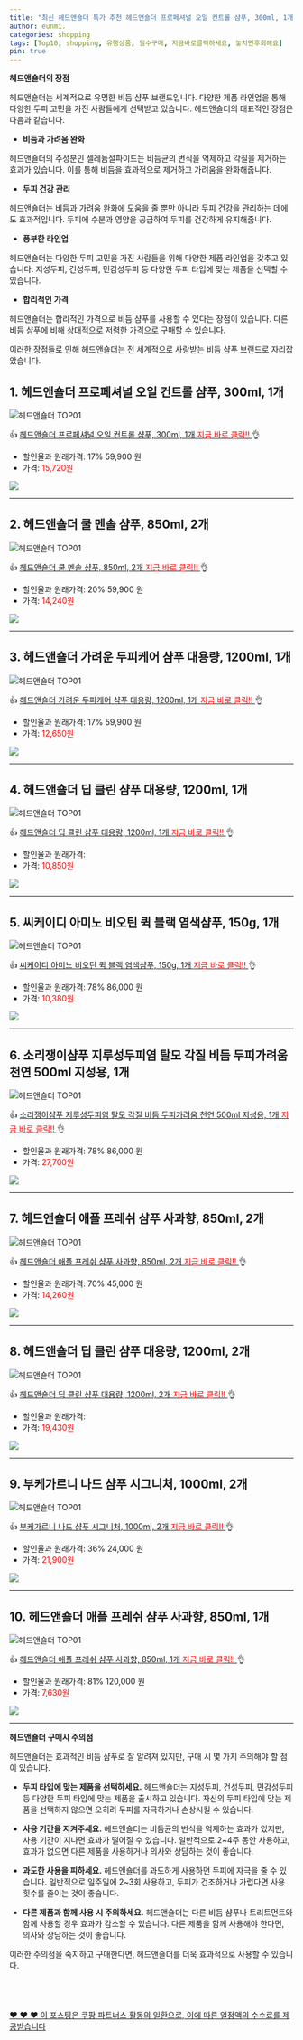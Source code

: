 ```yaml
---
title: "최신 헤드앤숄더 특가 추천 헤드앤숄더 프로페셔널 오일 컨트롤 샴푸, 300ml, 1개 비교 장점"
author: eunmi.
categories: shopping
tags: [Top10, shopping, 유행상품, 필수구매, 지금바로클릭하세요, 놓치면후회해요]
pin: true
---
```

**헤드앤숄더의 장점**

헤드앤숄더는 세계적으로 유명한 비듬 샴푸 브랜드입니다. 다양한 제품 라인업을 통해 다양한 두피 고민을 가진 사람들에게 선택받고 있습니다. 헤드앤숄더의 대표적인 장점은 다음과 같습니다.

* **비듬과 가려움 완화**

헤드앤숄더의 주성분인 셀레늄설파이드는 비듬균의 번식을 억제하고 각질을 제거하는 효과가 있습니다. 이를 통해 비듬을 효과적으로 제거하고 가려움을 완화해줍니다.

* **두피 건강 관리**

헤드앤숄더는 비듬과 가려움 완화에 도움을 줄 뿐만 아니라 두피 건강을 관리하는 데에도 효과적입니다. 두피에 수분과 영양을 공급하여 두피를 건강하게 유지해줍니다.

* **풍부한 라인업**

헤드앤숄더는 다양한 두피 고민을 가진 사람들을 위해 다양한 제품 라인업을 갖추고 있습니다. 지성두피, 건성두피, 민감성두피 등 다양한 두피 타입에 맞는 제품을 선택할 수 있습니다.

* **합리적인 가격**

헤드앤숄더는 합리적인 가격으로 비듬 샴푸를 사용할 수 있다는 장점이 있습니다. 다른 비듬 샴푸에 비해 상대적으로 저렴한 가격으로 구매할 수 있습니다.

이러한 장점들로 인해 헤드앤숄더는 전 세계적으로 사랑받는 비듬 샴푸 브랜드로 자리잡았습니다.

   

## 1. 헤드앤숄더 프로페셔널 오일 컨트롤 샴푸, 300ml, 1개

![헤드앤숄더 TOP01](https://thumbnail6.coupangcdn.com/thumbnails/remote/230x230ex/image/retail/images/251488294920877-02594766-1e08-43d5-8eca-ca06a799ea62.jpg)


👍 [헤드앤숄더 프로페셔널 오일 컨트롤 샴푸, 300ml, 1개 <font color=red> 지금 바로 클릭!! </font> ](https://link.coupang.com/re/AFFSDP?lptag=AF3617701&subid=GithubCoopas&pageKey=322942318&traceid=V0-153&itemId=18124397598&vendorItemId=85275395840) 👌 


- 할인율과 원래가격: 17%  59,900   원
- 가격: <span style='color:red'>15,720원</span>

[![](/discount_price.png)](https://link.coupang.com/re/AFFSDP?lptag=AF3617701&subid=GithubCoopas&pageKey=322942318&traceid=V0-153&itemId=18124397598&vendorItemId=85275395840)

---


   

## 2. 헤드앤숄더 쿨 멘솔 샴푸, 850ml, 2개

![헤드앤숄더 TOP01](https://thumbnail6.coupangcdn.com/thumbnails/remote/230x230ex/image/retail/images/1661080087968717-afd832b8-37a8-4719-bf71-e2e549a287e3.jpg)


👍 [헤드앤숄더 쿨 멘솔 샴푸, 850ml, 2개 <font color=red> 지금 바로 클릭!! </font> ](https://link.coupang.com/re/AFFSDP?lptag=AF3617701&subid=GithubCoopas&pageKey=6499998087&traceid=V0-153&itemId=6531850307&vendorItemId=85072867574) 👌 


- 할인율과 원래가격: 20%  59,900   원
- 가격: <span style='color:red'>14,240원</span>

[![](/discount_price.png)](https://link.coupang.com/re/AFFSDP?lptag=AF3617701&subid=GithubCoopas&pageKey=6499998087&traceid=V0-153&itemId=6531850307&vendorItemId=85072867574)

---


   

## 3. 헤드앤숄더 가려운 두피케어 샴푸 대용량, 1200ml, 1개

![헤드앤숄더 TOP01](https://thumbnail7.coupangcdn.com/thumbnails/remote/230x230ex/image/retail/images/1307236099063017-d070b310-68a5-4af7-8d8f-b3059aa868f0.jpg)


👍 [헤드앤숄더 가려운 두피케어 샴푸 대용량, 1200ml, 1개 <font color=red> 지금 바로 클릭!! </font> ](https://link.coupang.com/re/AFFSDP?lptag=AF3617701&subid=GithubCoopas&pageKey=322942318&traceid=V0-153&itemId=2426662596&vendorItemId=5485477886) 👌 


- 할인율과 원래가격: 17%  59,900   원
- 가격: <span style='color:red'>12,650원</span>

[![](/discount_price.png)](https://link.coupang.com/re/AFFSDP?lptag=AF3617701&subid=GithubCoopas&pageKey=322942318&traceid=V0-153&itemId=2426662596&vendorItemId=5485477886)

---


   

## 4. 헤드앤숄더 딥 클린 샴푸 대용량, 1200ml, 1개

![헤드앤숄더 TOP01](https://thumbnail9.coupangcdn.com/thumbnails/remote/230x230ex/image/retail/images/7546854615550653-163659ee-0f60-45f0-8d30-5d3ca05321f7.jpg)


👍 [헤드앤숄더 딥 클린 샴푸 대용량, 1200ml, 1개 <font color=red> 지금 바로 클릭!! </font> ](https://link.coupang.com/re/AFFSDP?lptag=AF3617701&subid=GithubCoopas&pageKey=1407366400&traceid=V0-153&itemId=13947635119&vendorItemId=71731402309) 👌 


- 할인율과 원래가격: 
- 가격: <span style='color:red'>10,850원</span>

[![](/discount_price.png)](https://link.coupang.com/re/AFFSDP?lptag=AF3617701&subid=GithubCoopas&pageKey=1407366400&traceid=V0-153&itemId=13947635119&vendorItemId=71731402309)

---


   

## 5. 씨케이디 아미노 비오틴 퀵 블랙 염색샴푸, 150g, 1개

![헤드앤숄더 TOP01](https://thumbnail10.coupangcdn.com/thumbnails/remote/230x230ex/image/retail/images/3066649449747476-3936f190-45a2-47f1-b929-1df638dba684.jpg)


👍 [씨케이디 아미노 비오틴 퀵 블랙 염색샴푸, 150g, 1개 <font color=red> 지금 바로 클릭!! </font> ](https://link.coupang.com/re/AFFSDP?lptag=AF3617701&subid=GithubCoopas&pageKey=6593185423&traceid=V0-153&itemId=14886035805&vendorItemId=82124899520) 👌 


- 할인율과 원래가격: 78%  86,000   원
- 가격: <span style='color:red'>10,380원</span>

[![](/discount_price.png)](https://link.coupang.com/re/AFFSDP?lptag=AF3617701&subid=GithubCoopas&pageKey=6593185423&traceid=V0-153&itemId=14886035805&vendorItemId=82124899520)

---


   

## 6. 소리쟁이샴푸 지루성두피염 탈모 각질 비듬 두피가려움 천연 500ml 지성용, 1개

![헤드앤숄더 TOP01](https://thumbnail6.coupangcdn.com/thumbnails/remote/230x230ex/image/vendor_inventory/images/2018/08/17/22/2/8e94a567-91fd-4f1b-b550-aadedde59932.jpg)


👍 [소리쟁이샴푸 지루성두피염 탈모 각질 비듬 두피가려움 천연 500ml 지성용, 1개 <font color=red> 지금 바로 클릭!! </font> ](https://link.coupang.com/re/AFFSDP?lptag=AF3617701&subid=GithubCoopas&pageKey=7697602652&traceid=V0-153&itemId=20600855969&vendorItemId=3888355792) 👌 


- 할인율과 원래가격: 78%  86,000   원
- 가격: <span style='color:red'>27,700원</span>

[![](/discount_price.png)](https://link.coupang.com/re/AFFSDP?lptag=AF3617701&subid=GithubCoopas&pageKey=7697602652&traceid=V0-153&itemId=20600855969&vendorItemId=3888355792)

---


   

## 7. 헤드앤숄더 애플 프레쉬 샴푸 사과향, 850ml, 2개

![헤드앤숄더 TOP01](https://thumbnail9.coupangcdn.com/thumbnails/remote/230x230ex/image/retail/images/1141265401707415-93c095cf-e4d6-4629-9f0f-9f8a46cc65c9.jpg)


👍 [헤드앤숄더 애플 프레쉬 샴푸 사과향, 850ml, 2개 <font color=red> 지금 바로 클릭!! </font> ](https://link.coupang.com/re/AFFSDP?lptag=AF3617701&subid=GithubCoopas&pageKey=6499940663&traceid=V0-153&itemId=13294084012&vendorItemId=85002184506) 👌 


- 할인율과 원래가격: 70%  45,000   원
- 가격: <span style='color:red'>14,260원</span>

[![](/discount_price.png)](https://link.coupang.com/re/AFFSDP?lptag=AF3617701&subid=GithubCoopas&pageKey=6499940663&traceid=V0-153&itemId=13294084012&vendorItemId=85002184506)

---


   

## 8. 헤드앤숄더 딥 클린 샴푸 대용량, 1200ml, 2개

![헤드앤숄더 TOP01](https://thumbnail7.coupangcdn.com/thumbnails/remote/230x230ex/image/retail/images/5430480840013758-182dd607-846f-4b84-9524-2d248b5b0766.jpg)


👍 [헤드앤숄더 딥 클린 샴푸 대용량, 1200ml, 2개 <font color=red> 지금 바로 클릭!! </font> ](https://link.coupang.com/re/AFFSDP?lptag=AF3617701&subid=GithubCoopas&pageKey=1407366400&traceid=V0-153&itemId=18038628241&vendorItemId=85192995479) 👌 


- 할인율과 원래가격: 
- 가격: <span style='color:red'>19,430원</span>

[![](/discount_price.png)](https://link.coupang.com/re/AFFSDP?lptag=AF3617701&subid=GithubCoopas&pageKey=1407366400&traceid=V0-153&itemId=18038628241&vendorItemId=85192995479)

---


   

## 9. 부케가르니 나드 샴푸 시그니처, 1000ml, 2개

![헤드앤숄더 TOP01](https://thumbnail8.coupangcdn.com/thumbnails/remote/230x230ex/image/retail/images/2414591403012493-36bddce4-9c59-4e2d-8b89-52f7edb1c9d9.jpg)


👍 [부케가르니 나드 샴푸 시그니처, 1000ml, 2개 <font color=red> 지금 바로 클릭!! </font> ](https://link.coupang.com/re/AFFSDP?lptag=AF3617701&subid=GithubCoopas&pageKey=5832178307&traceid=V0-153&itemId=19705861480&vendorItemId=4428105221) 👌 


- 할인율과 원래가격: 36%  24,000   원
- 가격: <span style='color:red'>21,900원</span>

[![](/discount_price.png)](https://link.coupang.com/re/AFFSDP?lptag=AF3617701&subid=GithubCoopas&pageKey=5832178307&traceid=V0-153&itemId=19705861480&vendorItemId=4428105221)

---


   

## 10. 헤드앤숄더 애플 프레쉬 샴푸 사과향, 850ml, 1개

![헤드앤숄더 TOP01](https://thumbnail7.coupangcdn.com/thumbnails/remote/230x230ex/image/retail/images/1690669604426269-45ce72b0-b1a1-4e32-9ceb-dd81e595dd7c.png)


👍 [헤드앤숄더 애플 프레쉬 샴푸 사과향, 850ml, 1개 <font color=red> 지금 바로 클릭!! </font> ](https://link.coupang.com/re/AFFSDP?lptag=AF3617701&subid=GithubCoopas&pageKey=6499940663&traceid=V0-153&itemId=42104157&vendorItemId=81876185424) 👌 


- 할인율과 원래가격: 81%  120,000   원
- 가격: <span style='color:red'>7,630원</span>

[![](/discount_price.png)](https://link.coupang.com/re/AFFSDP?lptag=AF3617701&subid=GithubCoopas&pageKey=6499940663&traceid=V0-153&itemId=42104157&vendorItemId=81876185424)

---
**헤드앤숄더 구매시 주의점**

헤드앤숄더는 효과적인 비듬 샴푸로 잘 알려져 있지만, 구매 시 몇 가지 주의해야 할 점이 있습니다.

* **두피 타입에 맞는 제품을 선택하세요.** 헤드앤숄더는 지성두피, 건성두피, 민감성두피 등 다양한 두피 타입에 맞는 제품을 출시하고 있습니다. 자신의 두피 타입에 맞는 제품을 선택하지 않으면 오히려 두피를 자극하거나 손상시킬 수 있습니다.

* **사용 기간을 지켜주세요.** 헤드앤숄더는 비듬균의 번식을 억제하는 효과가 있지만, 사용 기간이 지나면 효과가 떨어질 수 있습니다. 일반적으로 2~4주 동안 사용하고, 효과가 없으면 다른 제품을 사용하거나 의사와 상담하는 것이 좋습니다.

* **과도한 사용을 피하세요.** 헤드앤숄더를 과도하게 사용하면 두피에 자극을 줄 수 있습니다. 일반적으로 일주일에 2~3회 사용하고, 두피가 건조하거나 가렵다면 사용 횟수를 줄이는 것이 좋습니다.

* **다른 제품과 함께 사용 시 주의하세요.** 헤드앤숄더는 다른 비듬 샴푸나 트리트먼트와 함께 사용할 경우 효과가 감소할 수 있습니다. 다른 제품을 함께 사용해야 한다면, 의사와 상담하는 것이 좋습니다.

이러한 주의점을 숙지하고 구매한다면, 헤드앤숄더를 더욱 효과적으로 사용할 수 있습니다.<br><br><br><br><br> [ ❤ ❤ ❤ 이 포스팅은 쿠팡 파트너스 활동의 일환으로, 이에 따른 일정액의 수수료를 제공받습니다](https://link.coupang.com/a/bcEFyh)